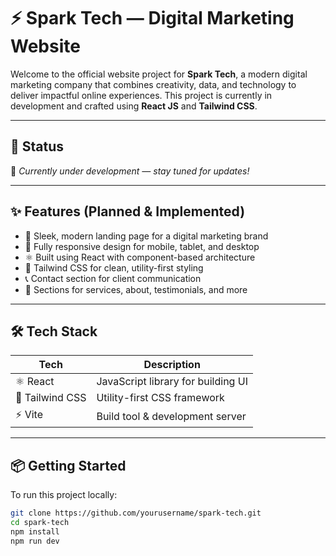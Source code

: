 # ⚡ Spark Tech — Digital Marketing Website

Welcome to the official website project for **Spark Tech**, a modern digital marketing company that combines creativity, data, and technology to deliver impactful online experiences. This project is currently in development and crafted using **React JS** and **Tailwind CSS**.

---

## 🚧 Status

🚀 _Currently under development — stay tuned for updates!_

---

## ✨ Features (Planned & Implemented)

- 🎯 Sleek, modern landing page for a digital marketing brand
- 🌈 Fully responsive design for mobile, tablet, and desktop
- ⚛️ Built using React with component-based architecture
- 🎨 Tailwind CSS for clean, utility-first styling
- 📞 Contact section for client communication
- 📌 Sections for services, about, testimonials, and more

---

## 🛠️ Tech Stack

| Tech       | Description                              |
|------------|------------------------------------------|
| ⚛️ React   | JavaScript library for building UI       |
| 🎨 Tailwind CSS | Utility-first CSS framework        |
| ⚡ Vite     | Build tool & development server          |

---

## 📦 Getting Started

To run this project locally:

```bash
git clone https://github.com/yourusername/spark-tech.git
cd spark-tech
npm install
npm run dev
